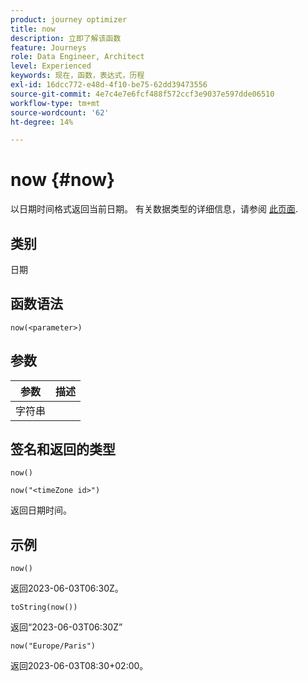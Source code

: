 ```yaml
---
product: journey optimizer
title: now
description: 立即了解该函数
feature: Journeys
role: Data Engineer, Architect
level: Experienced
keywords: 现在，函数，表达式，历程
exl-id: 16dcc772-e48d-4f10-be75-62dd39473556
source-git-commit: 4e7c4e7e6fcf488f572ccf3e9037e597dde06510
workflow-type: tm+mt
source-wordcount: '62'
ht-degree: 14%

---
```


# now {#now}

以日期时间格式返回当前日期。 有关数据类型的详细信息，请参阅 [此页面](../expression/data-types.md).

## 类别

日期

## 函数语法

`now(<parameter>)`

## 参数

| 参数 | 描述 |
|--- |--- |
| 字符串 |  |

## 签名和返回的类型

`now()`

`now("<timeZone id>")`

返回日期时间。

## 示例

`now()`

返回2023-06-03T06:30Z。

`toString(now())`

返回“2023-06-03T06:30Z”

`now("Europe/Paris")`

返回2023-06-03T08:30+02:00。
